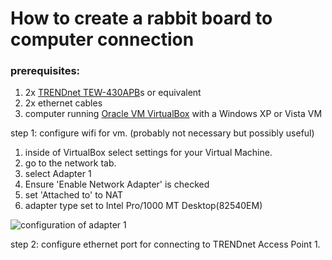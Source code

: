 # How to create a rabbit board to computer connection

### prerequisites:
1. 2x [TRENDnet TEW-430APB](https://www.trendnet.com/products/product-detail?prod=145_TEW-430APB)s or equivalent
2. 2x ethernet cables
3. computer running [Oracle VM VirtualBox](https://www.virtualbox.org/) with a Windows XP or Vista VM

step 1: configure wifi for vm. (probably not necessary but possibly useful)
1. inside of VirtualBox select settings for your Virtual Machine.
2. go to the network tab.
3. select Adapter 1
4. Ensure 'Enable Network Adapter' is checked
5. set 'Attached to' to NAT
6. adapter type set to Intel Pro/1000 MT Desktop(82540EM)

![configuration of adapter 1](network_adapte1.png)

step 2: configure ethernet port for connecting to TRENDnet Access Point
1. 
